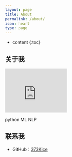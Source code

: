 ```yaml
---
layout: page
title: About
permalink: /about/
icon: heart
type: page
---
```


* content
{:toc}

## 关于我

<iframe src="https://githubbadge.appspot.com/373Kice?s=1" style="border: 0;height: 142px;width: 200px;overflow: hidden;" frameBorder="0"></iframe>

python ML NLP

## 联系我

* GitHub：[373Kice](https://github.com/373Kice)
<!-- * email：<ymj155@gmail.com> -->
<!-- * 微博：[o摄氏度水蒸气](https://weibo.com/u/2922030663) -->
<!-- * 知乎：[373Kice](https://www.zhihu.com/people/373kice) -->
<!-- * facebook: [Mingjia Yao](https://www.facebook.com/mingjia.yao) -->
<!-- * twitter: [373Kice](https://twitter.com/373Kice) -->

<!-- 
* [豆瓣](https://www.douban.com/people/42525035/)
 -->
<!-- 
## Comments

{% include comments.html %} -->
